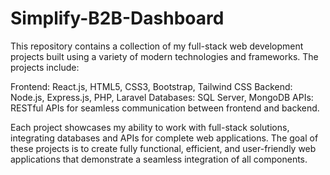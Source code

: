 # Simplify-B2B-Dashboard
This repository contains a collection of my full-stack web development projects built using a variety of modern technologies and frameworks. The projects include:

Frontend: React.js, HTML5, CSS3, Bootstrap, Tailwind CSS
Backend: Node.js, Express.js, PHP, Laravel
Databases: SQL Server, MongoDB
APIs: RESTful APIs for seamless communication between frontend and backend.

Each project showcases my ability to work with full-stack solutions, integrating databases and APIs for complete web applications.
The goal of these projects is to create fully functional, efficient, and user-friendly web applications that demonstrate a seamless integration of all components.

